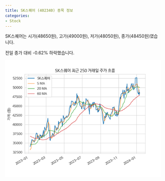 ```yaml
---
title: SK스퀘어 (402340) 종목 정보
categories:
- Stock
---
```


SK스퀘어는 시가(48650원), 고가(49000원), 저가(48050원), 종가(48450원)였습니다.

전일 종가 대비 -0.62% 하락했습니다.

<!-- more -->

![402340](/assets/images/stock/402340.png)